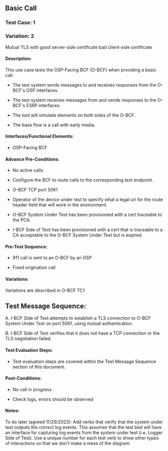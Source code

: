 ## Basic Call

### Test Case: 1

### Variation: 2

Mutual TLS with good server-side certificate bad client-side certificate


#### Description:
This use case tests the OSP-Facing BCF (O-BCF) when providing a basic call.

-   The test system sends messages to and receives responses from the O-BCF's OSP interfaces.

-   The test system receives messages from and sends responses to the O-BCF's ESRP interfaces.

-   The tool will simulate elements on both sides of the O-BCF.

-   The base flow is a call with early media.

#### Interfaces/Functional Elements:

-   OSP-Facing BCF

#### Advance Pre-Conditions:

-   No active calls

-   Configure the BCF to route calls to the corresponding test endpoint.

-   O-BCF TCP port 5061

-   Operator of the device under test to specify what a legal uri for the route header field that will work in the environment.

-   O-BCF System Under Test has been provisioned with a cert traceable to the PCA.

-   I-BCF Side of Test has been provisioned with a cert that is traceable to a CA acceptable to the O-BCF System Under Test but is expired.


#### Pre-Test Sequence:

-   911 call is sent to an O-BCF by an OSP

-   Fixed origination call

#### Variations:

Variations are described in O-BCF TC1

## Test Message Sequence:

A. I-BCF Side of Test attempts to establish a TLS connection to O-BCF System Under Test on port 5061, using mutual authentication.

B. I-BCF Side of Test verifies that it does not have a TCP connection or the TLS negotiation failed.


#### Test Evaluation Steps:

-   Test evaluation steps are covered within the Test Message Sequence section of this document.

#### Post-Conditions:

-   No call in progress

-   Check logs, errors should be observed

#### Notes:

To do later (agreed 11/29/2023): Add verbs that verify that the system under test outputs the correct log events. This assumes that the test bed will have an interface for capturing log events from the system under test (i.e. Logger Side of Test). Use a unique number for each test verb to show other types of interactions so that we don't make a mess of the diagram.
